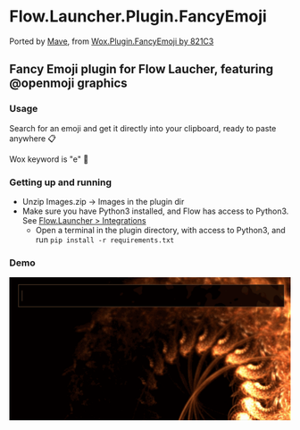 # Flow.Launcher.Plugin.FancyEmoji

Ported by [Mave](https://github.com/Ma-ve), from [Wox.Plugin.FancyEmoji by 821C3](https://github.com/821C3/Wox.Plugin.FancyEmoji)

## Fancy Emoji plugin for Flow Laucher, featuring @openmoji graphics

### Usage
Search for an emoji and get it directly into your clipboard, ready to paste anywhere 📋

Wox keyword is "e" 🤯

### Getting up and running
- Unzip Images.zip -> Images in the plugin dir
- Make sure you have Python3 installed, and Flow has access to Python3. See [Flow.Launcher > Integrations](https://github.com/Flow-Launcher/Flow.Launcher#integrations)
  - Open a terminal in the plugin directory, with access to Python3, and run `pip install -r requirements.txt`

### Demo

![plugin demo](https://raw.githubusercontent.com/Ma-ve/Flow.Launcher.Plugin.FancyEmoji/master/.github/media/fancy-emoji-demo.gif)
